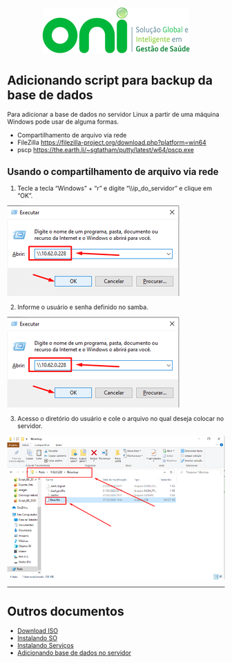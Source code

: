 <h1 align="center">
  <img src="images/oni-logo.png" />
</h1>

# Adicionando script para backup da base de dados

Para adicionar a base de dados no servidor Linux a partir de uma máquina Windows pode usar de alguma formas.
- Compartilhamento de arquivo via rede
- FileZilla https://filezilla-project.org/download.php?platform=win64
- pscp https://the.earth.li/~sgtatham/putty/latest/w64/pscp.exe

## Usando o compartilhamento de arquivo via rede
1. Tecle a tecla “Windows” + “r” e digite “\\\ip_do_servidor” e clique em “OK”.
<img src="images/03_rede001.png" />

2. Informe o usuário e senha definido no samba.
<img src="images/03_rede001.png" />

3. Acesso o diretório do usuário e cole o arquivo no qual deseja colocar no servidor.
<img src="images/03_rede003.png" />

___
# Outros documentos
- [Download ISO](README.md)
- [Instalando SO](01INSTALLSO.md)
- [Instalando Serviços](02INSTALLBD.md)
- [Adicionando base de dados no servidor](03BASE.md)



